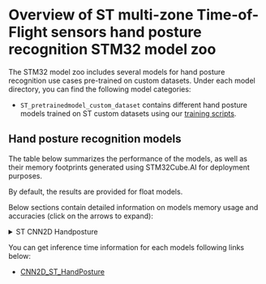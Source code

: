 # Overview of ST multi-zone Time-of-Flight sensors hand posture recognition STM32 model zoo

The STM32 model zoo includes several models for hand posture recognition use cases pre-trained on custom datasets. Under each model directory, you can find the following model categories:

- `ST_pretrainedmodel_custom_dataset` contains different hand posture models trained on ST custom datasets using our [training scripts](../src/config_file_examples/training_config.yaml). 

<a name="ic_models"></a>
## Hand posture recognition models

The table below summarizes the performance of the models, as well as their memory footprints generated using STM32Cube.AI for deployment purposes.

By default, the results are provided for float models.

Below sections contain detailed information on models memory usage and accuracies (click on the arrows to expand):
<details><summary>ST CNN2D Handposture</summary>

| Models                                   | Implementation | Dataset                         | Input Resolution | Top 1 Accuracy (%) | MACCs    (M) | Activation RAM (KiB) | Weights Flash (KiB) | STM32Cube.AI version  | Source                                                                                                                         |
|------------------------------------------|----------------|---------------------------------|------------------|--------------------|--------------|----------------------|---------------------|-----------------------|--------------------------------------------------------------------------------------------------------------------------------|
| CNN2D_ST_HandPosture VL53L8CX 8 postures | TensorFlow     | ST_VL53L8CX_handposture_dataset | 8x8x2            | 99.43%             | 0.009        | 1.07                  | 10.75               | 9.1.0                 | [link](CNN2D_ST_HandPosture/ST_pretrainedmodel_custom_dataset/ST_VL53L8CX_handposture_dataset/CNN2D_ST_HandPosture_8classes/CNN2D_ST_HandPosture_8classes.h5)|
| CNN2D_ST_HandPosture VL53L5CX 8 postures | TensorFlow     | ST_VL53L5CX_handposture_dataset | 8x8x2            | 97.17%             | 0.009        | 1.07                  | 10.75               | 9.1.0                 | [link](CNN2D_ST_HandPosture/ST_pretrainedmodel_custom_dataset/ST_VL53L5CX_handposture_dataset/CNN2D_ST_HandPosture_8classes/CNN2D_ST_HandPosture_8classes.h5)|

</details>

You can get inference time information for each models following links below:
- [CNN2D_ST_HandPosture](./CNN2D_ST_HandPosture/README.md)
